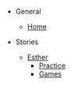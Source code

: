 <!-- _sidebar.md -->

- General
    - [Home](README.md)

- Stories
    - [Esther](stories/esther.md)
        - [Practice](https://upsidedly.github.io/Christian-Living-Project/#/extras/esther?id=practice)
        - [Games](https://upsidedly.github.io/Christian-Living-Project/#/extras/esther?id=games)
